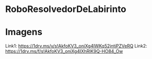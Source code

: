 # RoboResolvedorDeLabirinto

# Imagens
Link1: https://1drv.ms/v/s!AkfoKV3_oniXg4IWKq52jntjPZVeRQ
Link2: https://1drv.ms/f/s!AkfoKV3_oniXg4IXhRIK9Q-HO84_Ow
